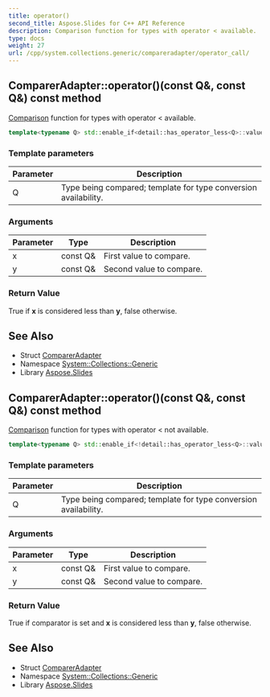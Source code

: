 ```yaml
---
title: operator()
second_title: Aspose.Slides for C++ API Reference
description: Comparison function for types with operator < available.
type: docs
weight: 27
url: /cpp/system.collections.generic/compareradapter/operator_call/
---
```

## ComparerAdapter::operator()(const Q\&, const Q\&) const method


[Comparison](../../../system/comparison/) function for types with operator < available.

```cpp
template<typename Q> std::enable_if<detail::has_operator_less<Q>::value, bool>::type System::Collections::Generic::ComparerAdapter<T>::operator()(const Q &x, const Q &y) const
```


### Template parameters

| Parameter | Description |
| --- | --- |
| Q | Type being compared; template for type conversion availability. |

### Arguments

| Parameter | Type | Description |
| --- | --- | --- |
| x | const Q\& | First value to compare. |
| y | const Q\& | Second value to compare. |

### Return Value

True if **x** is considered less than **y**, false otherwise.

## See Also

* Struct [ComparerAdapter](../)
* Namespace [System::Collections::Generic](../../)
* Library [Aspose.Slides](../../../)
## ComparerAdapter::operator()(const Q\&, const Q\&) const method


[Comparison](../../../system/comparison/) function for types with operator < not available.

```cpp
template<typename Q> std::enable_if<!detail::has_operator_less<Q>::value, bool>::type System::Collections::Generic::ComparerAdapter<T>::operator()(const Q &x, const Q &y) const
```


### Template parameters

| Parameter | Description |
| --- | --- |
| Q | Type being compared; template for type conversion availability. |

### Arguments

| Parameter | Type | Description |
| --- | --- | --- |
| x | const Q\& | First value to compare. |
| y | const Q\& | Second value to compare. |

### Return Value

True if comparator is set and **x** is considered less than **y**, false otherwise.

## See Also

* Struct [ComparerAdapter](../)
* Namespace [System::Collections::Generic](../../)
* Library [Aspose.Slides](../../../)
